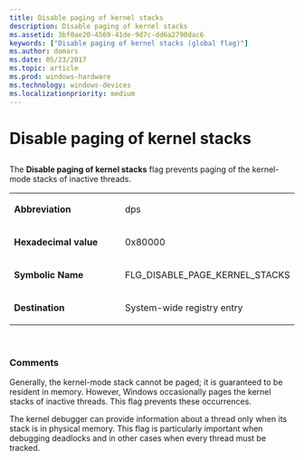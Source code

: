 ```yaml
---
title: Disable paging of kernel stacks
description: Disable paging of kernel stacks
ms.assetid: 3bf0ae20-4569-41de-9d7c-dd6a2790dac6
keywords: ["Disable paging of kernel stacks (global flag)"]
ms.author: domars
ms.date: 05/23/2017
ms.topic: article
ms.prod: windows-hardware
ms.technology: windows-devices
ms.localizationpriority: medium
---
```


# Disable paging of kernel stacks


## <span id="ddk_disable_paging_of_kernel_stacks_dtools"></span><span id="DDK_DISABLE_PAGING_OF_KERNEL_STACKS_DTOOLS"></span>


The **Disable paging of kernel stacks** flag prevents paging of the kernel-mode stacks of inactive threads.

<table>
<colgroup>
<col width="50%" />
<col width="50%" />
</colgroup>
<tbody>
<tr class="odd">
<td align="left"><p><strong>Abbreviation</strong></p></td>
<td align="left"><p>dps</p></td>
</tr>
<tr class="even">
<td align="left"><p><strong>Hexadecimal value</strong></p></td>
<td align="left"><p>0x80000</p></td>
</tr>
<tr class="odd">
<td align="left"><p><strong>Symbolic Name</strong></p></td>
<td align="left"><p>FLG_DISABLE_PAGE_KERNEL_STACKS</p></td>
</tr>
<tr class="even">
<td align="left"><p><strong>Destination</strong></p></td>
<td align="left"><p>System-wide registry entry</p></td>
</tr>
</tbody>
</table>

 

### <span id="comments"></span><span id="COMMENTS"></span>Comments

Generally, the kernel-mode stack cannot be paged; it is guaranteed to be resident in memory. However, Windows occasionally pages the kernel stacks of inactive threads. This flag prevents these occurrences.

The kernel debugger can provide information about a thread only when its stack is in physical memory. This flag is particularly important when debugging deadlocks and in other cases when every thread must be tracked.

 

 





